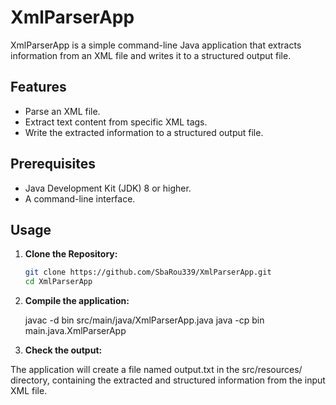 # XmlParserApp

XmlParserApp is a simple command-line Java application that extracts information from an XML file and writes it to a structured output file.


## Features

- Parse an XML file.
- Extract text content from specific XML tags.
- Write the extracted information to a structured output file.

## Prerequisites

- Java Development Kit (JDK) 8 or higher.
- A command-line interface.

## Usage

1. **Clone the Repository:**

   ```sh
   git clone https://github.com/SbaRou339/XmlParserApp.git
   cd XmlParserApp
2. **Compile the application:**

   javac -d bin src/main/java/XmlParserApp.java
   java -cp bin main.java.XmlParserApp

3. **Check the output:**

  The application will create a file named output.txt in the src/resources/     
  directory, containing the extracted and structured information from the input 
  XML file.

